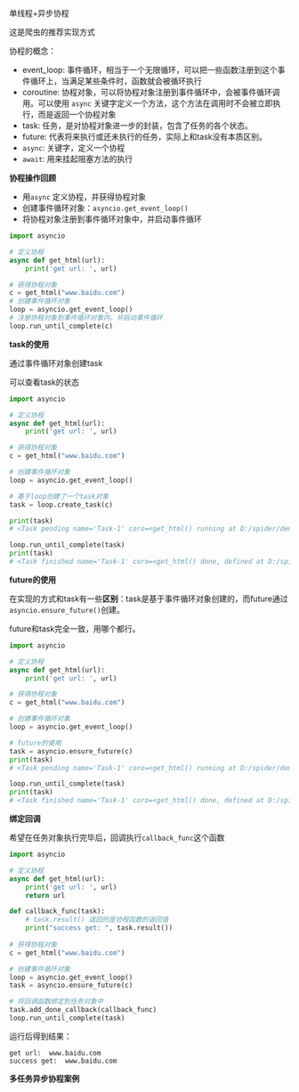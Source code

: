 单线程+异步协程

这是爬虫的推荐实现方式

协程的概念：

- event_loop: 事件循环，相当于一个无限循环，可以把一些函数注册到这个事件循环上，当满足某些条件时，函数就会被循环执行
- coroutine: 协程对象，可以将协程对象注册到事件循环中，会被事件循环调用。可以使用 `async` 关键字定义一个方法，这个方法在调用时不会被立即执行，而是返回一个协程对象
- task: 任务，是对协程对象进一步的封装，包含了任务的各个状态。
- future: 代表将来执行或还未执行的任务，实际上和task没有本质区别。
- `async`: 关键字，定义一个协程
- `await`: 用来挂起阻塞方法的执行



**协程操作回顾**

- 用`async` 定义协程，并获得协程对象
- 创建事件循环对象：`asyncio.get_event_loop()`
- 将协程对象注册到事件循环对象中，并启动事件循环

```python
import asyncio

# 定义协程
async def get_html(url):
    print('get url: ', url)

# 获得协程对象
c = get_html("www.baidu.com")
# 创建事件循环对象
loop = asyncio.get_event_loop()
# 注册协程对象到事件循环对象内，并启动事件循环
loop.run_until_complete(c)
```

**task的使用**

通过事件循环对象创建task

可以查看task的状态

```python
import asyncio

# 定义协程
async def get_html(url):
    print('get url: ', url)

# 获得协程对象
c = get_html("www.baidu.com")

# 创建事件循环对象
loop = asyncio.get_event_loop()

# 基于loop创建了一个task对象
task = loop.create_task(c)

print(task)
# <Task pending name='Task-1' coro=<get_html() running at D:/spider/demo.py:4>>

loop.run_until_complete(task)
print(task)
# <Task finished name='Task-1' coro=<get_html() done, defined at D:/spider/demo.py:4> result=None>
```

**future的使用**

在实现的方式和task有一些**区别**：task是基于事件循环对象创建的，而future通过`asyncio.ensure_future()`创建。

future和task完全一致，用哪个都行。

```python
import asyncio

# 定义协程
async def get_html(url):
    print('get url: ', url)

# 获得协程对象
c = get_html("www.baidu.com")

# 创建事件循环对象
loop = asyncio.get_event_loop()

# future的使用
task = asyncio.ensure_future(c)
print(task)
# <Task pending name='Task-1' coro=<get_html() running at D:/spider/demo.py:4>>

loop.run_until_complete(task)
print(task)
# <Task finished name='Task-1' coro=<get_html() done, defined at D:/spider/demo.py:4> result=None>
```

**绑定回调**

希望在任务对象执行完毕后，回调执行`callback_func`这个函数



```python
import asyncio

# 定义协程
async def get_html(url):
    print('get url: ', url)
    return url

def callback_func(task):
    # task.result() 返回的是协程函数的返回值
    print("success get: ", task.result())
    
# 获得协程对象
c = get_html("www.baidu.com")

# 创建事件循环对象
loop = asyncio.get_event_loop()
task = asyncio.ensure_future(c)

# 将回调函数绑定到任务对象中
task.add_done_callback(callback_func)
loop.run_until_complete(task)
```

运行后得到结果：

```
get url:  www.baidu.com
success get:  www.baidu.com
```

**多任务异步协程案例**

